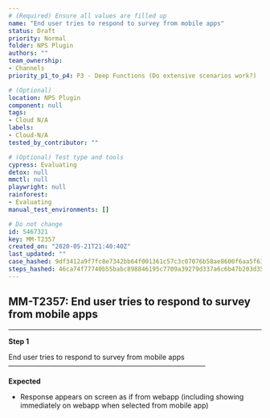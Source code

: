 ```yaml
---
# (Required) Ensure all values are filled up
name: "End user tries to respond to survey from mobile apps"
status: Draft
priority: Normal
folder: NPS Plugin
authors: ""
team_ownership:
- Channels
priority_p1_to_p4: P3 - Deep Functions (Do extensive scenarios work?)

# (Optional)
location: NPS Plugin
component: null
tags:
- Cloud N/A
labels:
- Cloud-N/A
tested_by_contributor: ""

# (Optional) Test type and tools
cypress: Evaluating
detox: null
mmctl: null
playwright: null
rainforest:
- Evaluating
manual_test_environments: []

# Do not change
id: 5467321
key: MM-T2357
created_on: "2020-05-21T21:40:40Z"
last_updated: ""
case_hashed: 9df3412a9f7fc8e7342bb64f001361c57c3c07076b58ae8600f6aa5f63299812a5d6dc10f10b9a25ff414a675e2c7916
steps_hashed: 46ca74f77740b55babc898846195c7709a39279d337a6c6b47b203d35d30777159ac4478467adee8b9ad4450e152d680
---
```


<!-- (Auto-generated) Based on frontmatter's "key" and "name" -->

## MM-T2357: End user tries to respond to survey from mobile apps

---

**Step 1**

End user tries to respond to survey from mobile apps\
————————————————————————————

**Expected**

- Response appears on screen as if from webapp (including showing immediately on webapp when selected from mobile app)
